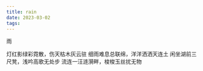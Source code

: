 ```yaml
---
title: rain
date: 2023-03-02
tags:
---
```


雨

灯红影绿彩霓散，伤天枯木灰云驻
细雨难息总联绵，洋洋洒洒天连土
闲坐湖前三尺凳，浅吟高歌无处步
流连一汪涟漪畔，梭梭玉丝扰无物